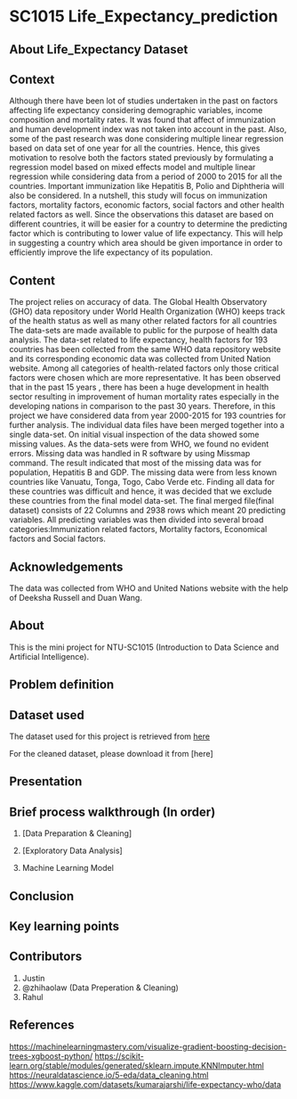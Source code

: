 # SC1015 Life_Expectancy_prediction

## About  Life_Expectancy Dataset

## Context
Although there have been lot of studies undertaken in the past on factors affecting life expectancy considering demographic variables, income composition and mortality rates. It was found that affect of immunization and human development index was not taken into account in the past. Also, some of the past research was done considering multiple linear regression based on data set of one year for all the countries. Hence, this gives motivation to resolve both the factors stated previously by formulating a regression model based on mixed effects model and multiple linear regression while considering data from a period of 2000 to 2015 for all the countries. Important immunization like Hepatitis B, Polio and Diphtheria will also be considered. In a nutshell, this study will focus on immunization factors, mortality factors, economic factors, social factors and other health related factors as well. Since the observations this dataset are based on different countries, it will be easier for a country to determine the predicting factor which is contributing to lower value of life expectancy. This will help in suggesting a country which area should be given importance in order to efficiently improve the life expectancy of its population.

## Content
The project relies on accuracy of data. The Global Health Observatory (GHO) data repository under World Health Organization (WHO) keeps track of the health status as well as many other related factors for all countries The data-sets are made available to public for the purpose of health data analysis. The data-set related to life expectancy, health factors for 193 countries has been collected from the same WHO data repository website and its corresponding economic data was collected from United Nation website. Among all categories of health-related factors only those critical factors were chosen which are more representative. It has been observed that in the past 15 years , there has been a huge development in health sector resulting in improvement of human mortality rates especially in the developing nations in comparison to the past 30 years. Therefore, in this project we have considered data from year 2000-2015 for 193 countries for further analysis. The individual data files have been merged together into a single data-set. On initial visual inspection of the data showed some missing values. As the data-sets were from WHO, we found no evident errors. Missing data was handled in R software by using Missmap command. The result indicated that most of the missing data was for population, Hepatitis B and GDP. The missing data were from less known countries like Vanuatu, Tonga, Togo, Cabo Verde etc. Finding all data for these countries was difficult and hence, it was decided that we exclude these countries from the final model data-set. The final merged file(final dataset) consists of 22 Columns and 2938 rows which meant 20 predicting variables. All predicting variables was then divided into several broad categories:​Immunization related factors, Mortality factors, Economical factors and Social factors.

## Acknowledgements
The data was collected from WHO and United Nations website with the help of Deeksha Russell and Duan Wang.

## About

This is the mini project for NTU-SC1015 (Introduction to Data Science and Artificial Intelligence).



## Problem definition


## Dataset used
The dataset used for this project is retrieved from [here](https://www.kaggle.com/datasets/kumarajarshi/life-expectancy-who/data)

For the cleaned dataset, please download it from [here]

## Presentation


## Brief process walkthrough (In order)

1. [Data Preparation & Cleaning]


2. [Exploratory Data Analysis]
   

3. Machine Learning Model



## Conclusion


## Key learning points



## Contributors

1. Justin
2. @zhihaolaw (Data Preperation & Cleaning)
3. Rahul

## References
https://machinelearningmastery.com/visualize-gradient-boosting-decision-trees-xgboost-python/
https://scikit-learn.org/stable/modules/generated/sklearn.impute.KNNImputer.html
https://neuraldatascience.io/5-eda/data_cleaning.html
https://www.kaggle.com/datasets/kumarajarshi/life-expectancy-who/data


